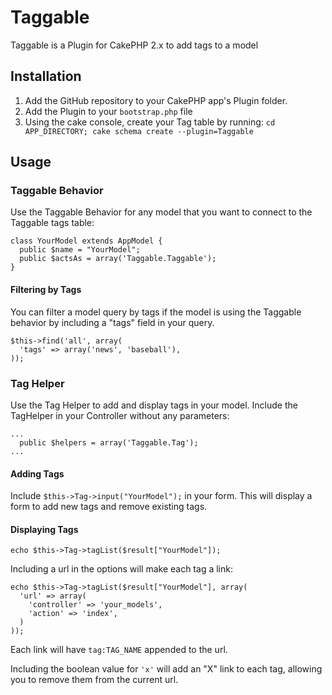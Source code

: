 # Taggable
Taggable is a Plugin for CakePHP 2.x to add tags to a model

## Installation
1. Add the GitHub repository to your CakePHP app's Plugin folder.
2. Add the Plugin to your `bootstrap.php` file
3. Using the cake console, create your Tag table by running: `cd APP_DIRECTORY; cake schema create --plugin=Taggable`

## Usage
### Taggable Behavior
Use the Taggable Behavior for any model that you want to connect to the Taggable tags table:
```
class YourModel extends AppModel {
  public $name = "YourModel";
  public $actsAs = array('Taggable.Taggable');
}
```
#### Filtering by Tags
You can filter a model query by tags if the model is using the Taggable behavior by including a "tags" field in your query. 
```
$this->find('all', array(
  'tags' => array('news', 'baseball'),
));
```
### Tag Helper
Use the Tag Helper to add and display tags in your model. Include the TagHelper in your Controller without any parameters:
```
...
  public $helpers = array('Taggable.Tag');
...
```
#### Adding Tags
Include `$this->Tag->input("YourModel");` in your form. This will display a form to add new tags and remove existing tags.
#### Displaying Tags
```
echo $this->Tag->tagList($result["YourModel"]);
```
Including a url in the options will make each tag a link:
```
echo $this->Tag->tagList($result["YourModel"], array(
  'url' => array(
    'controller' => 'your_models',
    'action' => 'index',
  )
));
```
Each link will have `tag:TAG_NAME` appended to the url.

Including the boolean value for `'x'` will add an "X" link to each tag, allowing you to remove them from the current url.
